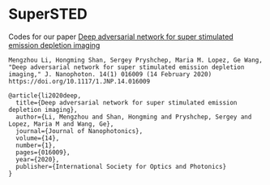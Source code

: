 # SuperSTED
Codes for our paper [Deep adversarial network for super stimulated emission depletion imaging](https://doi.org/10.1117/1.JNP.14.016009)


```
Mengzhou Li, Hongming Shan, Sergey Pryshchep, Maria M. Lopez, Ge Wang, "Deep adversarial network for super stimulated emission depletion imaging," J. Nanophoton. 14(1) 016009 (14 February 2020) https://doi.org/10.1117/1.JNP.14.016009
```

```
@article{li2020deep,
  title={Deep adversarial network for super stimulated emission depletion imaging},
  author={Li, Mengzhou and Shan, Hongming and Pryshchep, Sergey and Lopez, Maria M and Wang, Ge},
  journal={Journal of Nanophotonics},
  volume={14},
  number={1},
  pages={016009},
  year={2020},
  publisher={International Society for Optics and Photonics}
}
```
